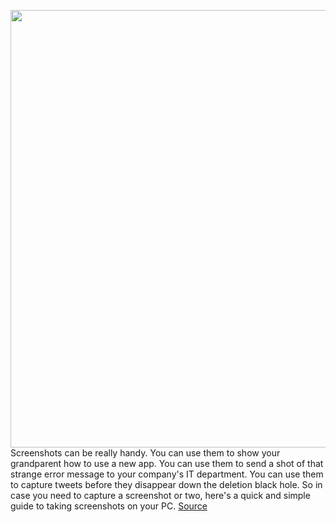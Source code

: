 <img src='https://cdn.vox-cdn.com/thumbor/HKLQ4sgm497t7znYV4dRIiexIW8=/0x0:2040x1360/1200x800/filters:focal(857x517:1183x843)/cdn.vox-cdn.com/uploads/chorus_image/image/67113458/mchin_181005_4093_0020.0.0.jpg' width='700px' /><br/>
Screenshots can be really handy. You can use them to show your grandparent how to use a new app. You can use them to send a shot of that strange error message to your company's IT department. You can use them to capture tweets before they disappear down the deletion black hole. So in case you need to capture a screenshot or two, here's a quick and simple guide to taking screenshots on your PC.
<a href='https://www.theverge.com/21336197/screenshot-windows-pc-microsoft-tool-how-to'> Source <a/>